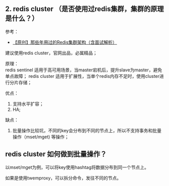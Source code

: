 ## 2. redis cluster （是否使用过redis集群，集群的原理是什么？）
参考：
- [【原创】那些年用过的Redis集群架构（含面试解析）](https://www.cnblogs.com/rjzheng/p/10360619.html)

建议使用redis cluster，官网出品，必属精品；

原理：  
redis sentinel 适用于高可用场景，当master宕机后，提升slave为master，避免单点故障；
redis cluster 适用于扩展性，当单个redis内存不足时，使用cluster进行分片存储；

优点：  
1. 支持水平扩容；
2. HA;

缺点：  
1. 批量操作比较坑，不同的key会分布到不同的节点上，所以不支持事务和批量操作（mset/mget) 等操作；


## redis cluster 如何做到批量操作？
以mset/mget为例，可以将key使用hashtag将数据分布到同一个节点上。

如果是使用twemproxy，可以拆分命令，发往不同的节点。
